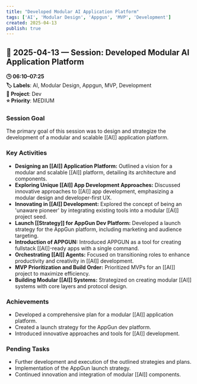 ```yaml
---
title: "Developed Modular AI Application Platform"
tags: ['AI', 'Modular Design', 'Appgun', 'MVP', 'Development']
created: 2025-04-13
publish: true
---
```


## 📅 2025-04-13 — Session: Developed Modular AI Application Platform

**🕒 06:10–07:25**  
**🏷️ Labels**: AI, Modular Design, Appgun, MVP, Development  
**📂 Project**: Dev  
**⭐ Priority**: MEDIUM  


### Session Goal
The primary goal of this session was to design and strategize the development of a modular and scalable [[AI]] application platform.

### Key Activities
- **Designing an [[AI]] Application Platform:** Outlined a vision for a modular and scalable [[AI]] platform, detailing its architecture and components.
- **Exploring Unique [[AI]] App Development Approaches:** Discussed innovative approaches to [[AI]] app development, emphasizing a modular design and developer-first UX.
- **Innovating in [[AI]] Development:** Explored the concept of being an 'unaware pioneer' by integrating existing tools into a modular [[AI]] project seed.
- **Launch [[Strategy]] for AppGun Dev Platform:** Developed a launch strategy for the AppGun platform, including marketing and audience targeting.
- **Introduction of APPGUN:** Introduced APPGUN as a tool for creating fullstack [[AI]]-ready apps with a single command.
- **Orchestrating [[AI]] Agents:** Focused on transitioning roles to enhance productivity and creativity in [[AI]] development.
- **MVP Prioritization and Build Order:** Prioritized MVPs for an [[AI]] project to maximize efficiency.
- **Building Modular [[AI]] Systems:** Strategized on creating modular [[AI]] systems with core layers and protocol design.

### Achievements
- Developed a comprehensive plan for a modular [[AI]] application platform.
- Created a launch strategy for the AppGun dev platform.
- Introduced innovative approaches and tools for [[AI]] development.

### Pending Tasks
- Further development and execution of the outlined strategies and plans.
- Implementation of the AppGun launch strategy.
- Continued innovation and integration of modular [[AI]] components.
